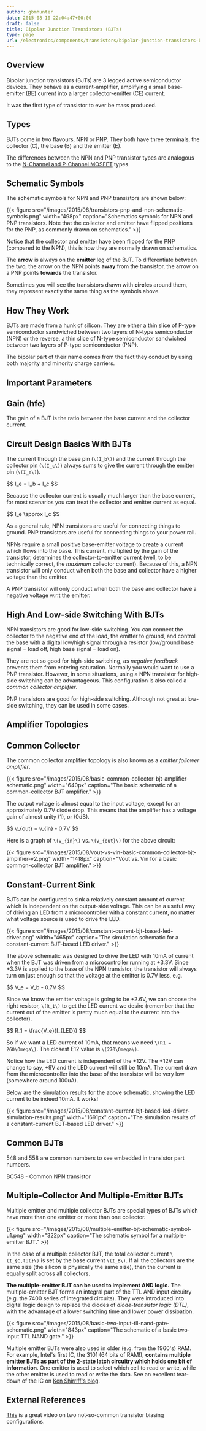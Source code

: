 ```yaml
---
author: gbmhunter
date: 2015-08-10 22:04:47+00:00
draft: false
title: Bipolar Junction Transistors (BJTs)
type: page
url: /electronics/components/transistors/bipolar-junction-transistors-bjts
---
```


## Overview

Bipolar junction transistors (BJTs) are 3 legged active semiconductor devices. They behave as a current-amplifier, amplifying a small base-emitter (BE) current into a larger collector-emitter (CE) current.

It was the first type of transistor to ever be mass produced.

## Types

BJTs come in two flavours, NPN or PNP. They both have three terminals, the collector (C), the base (B) and the emitter (E).

The differences between the NPN and PNP transistor types are analogous to the [N-Channel and P-Channel MOSFET](/electronics/components/transistors/mosfets) types.

## Schematic Symbols

The schematic symbols for NPN and PNP transistors are shown below:

{{< figure src="/images/2015/08/transistors-pnp-and-npn-schematic-symbols.png" width="498px" caption="Schematics symbols for NPN and PNP transistors. Note that the collector and emitter have flipped positions for the PNP, as commonly drawn on schematics." >}}

Notice that the collector and emitter have been flipped for the PNP (compared to the NPN), this is how they are normally drawn on schematics.

The **arrow** is always on the **emitter** leg of the BJT. To differentiate between the two, the arrow on the NPN points **away** from the transistor, the arrow on a PNP points **towards** the transistor.

Sometimes you will see the transistors drawn with **circles** around them, they represent exactly the same thing as the symbols above.

## How They Work

BJTs are made from a hunk of silicon. They are either a thin slice of P-type semiconductor sandwiched between two layers of N-type semiconductor (NPN) or the reverse, a thin slice of N-type semiconductor sandwiched between two layers of P-type semiconductor (PNP).

The bipolar part of their name comes from the fact they conduct by using both majority and minority charge carriers.

## Important Parameters

## Gain (hfe)

The gain of a BJT is the ratio between the base current and the collector current.

## Circuit Design Basics With BJTs

The current through the base pin (`\(I_b\)`) and the current through the collector pin (`\(I_c\)`) always sums to give the current through the emitter pin (`\(I_e\)`).

<div>$$ I_e = I_b + I_c $$</div>

Because the collector current is usually much larger than the base current, for most scenarios you can treat the collector and emitter current as equal.

<div>$$ I_e \approx I_c $$</div>

As a general rule, NPN transistors are useful for connecting things to ground. PNP transistors are useful for connecting things to your power rail.

NPNs require a small positive base-emitter voltage to create a current which flows into the base. This current, multiplied by the gain of the transistor, determines the collector-to-emitter current (well, to be technically correct, the _maximum_ collector current). Because of this, a NPN transistor will only conduct when both the base and collector have a higher voltage than the emitter.

A PNP transistor will only conduct when both the base and collector have a negative voltage w.r.t the emitter.

## High And Low-side Switching With BJTs

NPN transistors are good for low-side switching. You can connect the collector to the negative end of the load, the emitter to ground, and control the base with a digital low/high signal through a resistor (low/ground base signal = load off, high base signal = load on).

They are not so good for high-side switching, as _negative feedback_ prevents them from entering saturation. Normally you would want to use a PNP transistor. However, in some situations, using a NPN transistor for high-side switching can be advantageous. This configuration is also called a _common collector amplifier_.

PNP transistors are good for high-side switching. Although not great at low-side switching, they can be used in some cases.

## Amplifier Topologies

## Common Collector

The common collector amplifier topology is also known as a _emitter follower amplifier_.

{{< figure src="/images/2015/08/basic-common-collector-bjt-amplifier-schematic.png" width="640px" caption="The basic schematic of a common-collector BJT amplifier."  >}}

The output voltage is almost equal to the input voltage, except for an approximately 0.7V diode drop. This means that the amplifier has a voltage gain of almost unity (1), or \(0dB\).

<div>$$ v_{out} = v_{in} - 0.7V $$</div>

Here is a graph of `\(v_{in}\)` vs. `\(v_{out}\)` for the above circuit:

{{< figure src="/images/2015/08/vout-vs-vin-basic-common-collector-bjt-amplifier-v2.png" width="1418px" caption="Vout vs. Vin for a basic common-collector BJT amplifier."  >}}

## Constant-Current Sink

BJTs can be configured to sink a relatively constant amount of current which is independent on the output-side voltage. This can be a useful way of driving an LED from a microcontroller with a constant current, no matter what voltage source is used to drive the LED.

{{< figure src="/images/2015/08/constant-current-bjt-based-led-driver.png" width="465px" caption="The simulation schematic for a constant-current BJT-based LED driver."  >}}

The above schematic was designed to drive the LED with 10mA of current when the BJT was driven from a microcontroller running at +3.3V. Since +3.3V is applied to the base of the NPN transistor, the transistor will always turn on just enough so that the voltage at the emitter is 0.7V less, e.g.

<div>$$ V_e = V_b - 0.7V $$</div>

Since we know the emitter voltage is going to be +2.6V, we can choose the right resistor, `\(R_1\)` to get the LED current we desire (remember that the current out of the emitter is pretty much equal to the current into the collector).

<div>$$ R_1 = \frac{V_e}{I_{LED}} $$</div>

So if we want a LED current of 10mA, that means we need `\(R1 = 260\Omega\)`. The closest E12 value is `\(270\Omega\)`.

Notice how the LED current is independent of the +12V. The +12V can change to say, +9V and the LED current will still be 10mA. The current draw from the microcontroller into the base of the transistor will be very low (somewhere around 100uA).

Below are the simulation results for the above schematic, showing the LED current to be indeed 10mA. It works!

{{< figure src="/images/2015/08/constant-current-bjt-based-led-driver-simulation-results.png" width="1691px" caption="The simulation results of a constant-current BJT-based LED driver."  >}}

## Common BJTs

548 and 558 are common numbers to see embedded in transistor part numbers.

BC548 - Common NPN transistor

## Multiple-Collector And Multiple-Emitter BJTs

Multiple emitter and multiple collector BJTs are special types of BJTs which have more than one emitter or more than one collector.

{{< figure src="/images/2015/08/multiple-emitter-bjt-schematic-symbol-u1.png" width="322px" caption="The schematic symbol for a multiple-emitter BJT."  >}}

In the case of a multiple collector BJT, the total collector current `\(I_{C,tot}\)` is set by the base current `\(I_B\)`. If all the collectors are the same size (the silicon is physically the same size), then the current is equally split across all collectors.

**The multiple-emitter BJT can be used to implement AND logic.** The multiple-emitter BJT forms an integral part of the TTL AND input circuitry (e.g. the 7400 series of integrated circuits). They were introduced into digital logic design to replace the diodes of _diode-transistor logic (DTL)_, with the advantage of a lower switching time and lower power dissipation.

{{< figure src="/images/2015/08/basic-two-input-tll-nand-gate-schematic.png" width="843px" caption="The schematic of a basic two-input TTL NAND gate."  >}}

Multiple emitter BJTs were also used in older (e.g. from the 1960's) RAM. For example, Intel's first IC, the 3101 (64 bits of RAM!), **contains multiple emitter BJTs as part of the 2-state latch circuitry which holds one bit of information**. One emitter is used to select which cell to read or write, while the other emitter is used to read or write the data. See an excellent tear-down of the IC on [Ken Shirriff's blog](http://www.righto.com/2017/07/inside-intels-first-product-3101-ram.html).

## External References

[This](https://www.youtube.com/watch?v=t0UOSIUve9E) is a great video on two not-so-common transistor biasing configurations.
